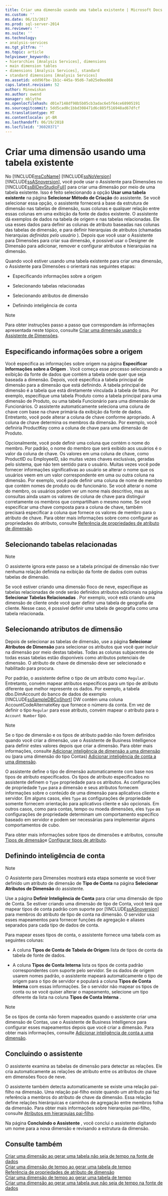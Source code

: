 ```yaml
---
title: Criar uma dimensão usando uma tabela existente | Microsoft Docs
ms.custom: ''
ms.date: 06/13/2017
ms.prod: sql-server-2014
ms.reviewer: ''
ms.suite: ''
ms.technology:
- analysis-services
ms.tgt_pltfrm: ''
ms.topic: article
helpviewer_keywords:
- hierarchies [Analysis Services], dimensions
- main dimension tables
- dimensions [Analysis Services], standard
- standard dimensions [Analysis Services]
ms.assetid: edd96fbe-1b1c-445a-95d6-7a025e0ee868
caps.latest.revision: 52
author: Minewiskan
ms.author: owend
manager: mblythe
ms.openlocfilehash: d01e7148df98b5b05cb3adac6e5f64ce68905191
ms.sourcegitcommit: 5dd5cad0c1bbd308471d6c885f516948ad67dfcf
ms.translationtype: MT
ms.contentlocale: pt-BR
ms.lasthandoff: 06/19/2018
ms.locfileid: "36020371"
---
```

# <a name="create-a-dimension-by-using-an-existing-table"></a>Criar uma dimensão usando uma tabela existente
  No [!INCLUDE[msCoName](../../includes/msconame-md.md)] [!INCLUDE[ssNoVersion](../../includes/ssnoversion-md.md)] [!INCLUDE[ssASnoversion](../../includes/ssasnoversion-md.md)], você pode usar o Assistente para Dimensões no [!INCLUDE[ssBIDevStudioFull](../../includes/ssbidevstudiofull-md.md)] para criar uma dimensão por meio de uma tabela existente. Isso é feito selecionando a opção **Usar uma tabela existente** na página **Selecionar Método de Criação** do assistente. Se você selecionar essa opção, o assistente fornecerá a base da estrutura de dimensão nas tabelas de dimensão, suas colunas e qualquer relação entre essas colunas em uma exibição da fonte de dados existente. O assistente dá exemplos de dados na tabela de origem e nas tabelas relacionadas. Ele usa esses dados para definir as colunas de atributo baseadas nas colunas das tabelas de dimensão, e para definir hierarquias de atributos (chamadas hierarquias *definidas pelo usuário* ). Depois que você usar o Assistente para Dimensões para criar sua dimensão, é possível usar o Designer de Dimensão para adicionar, remover e configurar atributos e hierarquias na dimensão.  
  
 Quando você estiver usando uma tabela existente para criar uma dimensão, o Assistente para Dimensões o orientará nas seguintes etapas:  
  
-   Especificando informações sobre a origem  
  
-   Selecionando tabelas relacionadas  
  
-   Selecionando atributos de dimensão  
  
-   Definindo inteligência de conta  
  
> [!NOTE]  
>  Para obter instruções passo a passo que correspondam às informações apresentada neste tópico, consulte [Criar uma dimensão usando o Assistente de Dimensões](create-a-dimension-using-the-dimension-wizard.md).  
  
## <a name="specifying-the-source-information"></a>Especificando informações sobre a origem  
 Você especifica as informações sobre origem na página **Especificar Informações sobre a Origem** . Você começa esse processo selecionando a exibição da fonte de dados que contém a tabela onde quer que seja baseada a dimensão. Depois, você especifica a tabela principal de dimensão para a dimensão que está definindo. A tabela principal de dimensão é a tabela que está diretamente vinculada à tabela de fatos. Por exemplo, especifique uma tabela Produto como a tabela principal para uma dimensão de Produto, ou uma tabela Funcionário para uma dimensão de Funcionários. O assistente automaticamente seleciona uma coluna de chave com base na chave primária da exibição da fonte de dados. Entretanto, você pode alterar a coluna de chave conforme apropriado. A coluna de chave determina os membros da dimensão. Por exemplo, você definiria ProductKey como a coluna de chave para uma dimensão de Produto.  
  
 Opcionalmente, você pode definir uma coluna que contém o nome do membro. Por padrão, o nome do membro que será exibido aos usuários é o valor da coluna de chave. Os valores em uma coluna de chave, como ProductID ou EmployeeID, são muitas vezes chaves exclusivas, geradas pelo sistema, que não tem sentido para o usuário. Muitas vezes você pode fornecer informações significativas ao usuário se alterar o nome que os usuários veem em um valor correspondente em uma ou outra coluna na dimensão. Por exemplo, você pode definir uma coluna de nome de membro que contém nomes de produto ou de funcionário. Se você alterar o nome do membro, os usuários podem ver um nome mais descritivo, mas as consultas ainda usam os valores de coluna de chave para distinguir corretamente os membros que compartilham o mesmo nome. Se você especificar uma chave composta para a coluna de chave, também precisará especificar a coluna que fornece os valores de membro para o atributo de chave. Para obter mais informações sobre como configurar as propriedades do atributo, consulte [Referência de propriedades de atributo de dimensão](dimension-attribute-properties-reference.md).  
  
## <a name="selecting-related-tables"></a>Selecionando tabelas relacionadas  
  
> [!NOTE]  
>  O assistente ignora este passo se a tabela principal de dimensão não tiver nenhuma relação definida na exibição da fonte de dados com outras tabelas de dimensão.  
  
 Se você estiver criando uma dimensão floco de neve, especifique as tabelas relacionadas de onde serão definidos atributos adicionais na página **Selecionar Tabelas Relacionadas** . Por exemplo, você está criando uma dimensão de cliente onde você quer definir uma tabela de geografia de cliente. Nesse caso, é possível definir uma tabela de geografia como uma tabela relacionada.  
  
## <a name="selecting-dimension-attributes"></a>Selecionando atributos de dimensão  
 Depois de selecionar as tabelas de dimensão, use a página **Selecionar Atributos de Dimensão** para selecionar os atributos que você quer incluir na dimensão por meio destas tabelas. Todas as colunas subjacentes de todas essas tabelas estão disponíveis como atributos potenciais de dimensão. O atributo de chave de dimensão deve ser selecionado e habilitado para procura.  
  
 Por padrão, o assistente define o tipo de um atributo como `Regular`. Entretanto, convém mapear atributos específicos para um tipo de atributo diferente que melhor represente os dados. Por exemplo, a tabela dbo.DimAccount do banco de dados de exemplo [!INCLUDE[ssSampleDBCoShort](../../includes/sssampledbcoshort-md.md)] DW contém uma coluna AccountCodeAlternateKey que fornece o número da conta. Em vez de definir o tipo `Regular` para esse atributo, convém mapear o atributo para o `Account Number` tipo.  
  
> [!NOTE]  
>  Se o tipo de dimensão e os tipos de atributo padrão não forem definidos quando você criar a dimensão, use o Assistente de Business Intelligence para definir estes valores depois que criar a dimensão. Para obter mais informações, consulte [Adicionar inteligência de dimensão a uma dimensão](bi-wizard-add-dimension-intelligence-to-a-dimension.md) ou (para uma dimensão do tipo Contas) [Adicionar inteligência de conta a uma dimensão](bi-wizard-add-account-intelligence-to-a-dimension.md).  
  
 O assistente define o tipo de dimensão automaticamente com base nos tipos de atributo especificados. Os tipos de atributo especificados no assistente definem o `Type` propriedade para os atributos. As configurações de propriedade `Type` para a dimensão e seus atributos fornecem informações sobre o conteúdo de uma dimensão para aplicativos cliente e servidor. Em alguns casos, eles `Type` as configurações de propriedade somente fornecem orientação para aplicativos cliente e são opcionais. Em outros casos, como para contas, tempo ou moeda dimensões, eles `Type` as configurações de propriedade determinam um comportamento específico baseado em servidor e podem ser necessárias para implementar alguns comportamentos de cubo.  
  
 Para obter mais informações sobre tipos de dimensões e atributos, consulte [Tipos de dimensão](../multidimensional-models-olap-logical-dimension-objects/database-dimension-properties-types.md)e [Configurar tipos de atributo](attribute-properties-configure-attribute-types.md).  
  
## <a name="defining-account-intelligence"></a>Definindo inteligência de conta  
  
> [!NOTE]  
>  O Assistente para Dimensões mostrará esta etapa somente se você tiver definido um atributo de dimensão de **Tipo de Conta** na página **Selecionar Atributos de Dimensão** do assistente.  
  
 Use a página **Definir Inteligência de Conta** para criar uma dimensão de tipo de Conta. Se estiver criando uma dimensão de tipo de Conta, você terá que mapear tipos de conta padrão com suporte por [!INCLUDE[ssASnoversion](../../includes/ssasnoversion-md.md)] para membros do atributo de tipo de conta na dimensão. O servidor usa esses mapeamentos para fornecer funções de agregação e aliases separados para cada tipo de dados de conta.  
  
 Para mapear esses tipos de conta, o assistente fornece uma tabela com as seguintes colunas:  
  
-   A coluna **Tipos de Conta de Tabela de Origem** lista de tipos de conta da tabela de fonte de dados.  
  
-   A coluna **Tipos de Conta Interna** lista os tipos de conta padrão correspondentes com suporte pelo servidor. Se os dados de origem usarem nomes padrão, o assistente mapeará automaticamente o tipo de origem para o tipo de servidor e populará a coluna **Tipos de Conta Interna** com essas informações. Se o servidor não mapear os tipos de conta ou se você quiser alterar o mapeamento, selecione um tipo diferente da lista na coluna **Tipos de Conta Interna** .  
  
> [!NOTE]  
>  Se os tipos de conta não forem mapeados quando o assistente criar uma dimensão de Contas, use o Assistente de Business Intelligence para configurar esses mapeamentos depois que você criar a dimensão. Para obter mais informações, consulte [Adicionar inteligência de conta a uma dimensão](bi-wizard-add-account-intelligence-to-a-dimension.md).  
  
## <a name="completing-the-wizard"></a>Concluindo o assistente  
 O assistente examina as tabelas de dimensão para detectar as relações. Ele cria automaticamente as relações de atributo entre os atributos de chave em dimensões floco de neve.  
  
 O assistente também detecta automaticamente se existe uma relação pai-filho na dimensão. Uma relação pai-filho existe quando um atributo pai faz referência a membros do atributo de chave da dimensão. Essa relação define relações hierárquicas e caminhos de agregação entre membros folha da dimensão. Para obter mais informações sobre hierarquias pai-filho, consulte [Atributos em hierarquias pai-filho](parent-child-dimension-attributes.md).  
  
 Na página **Concluindo o Assistente** , você conclui o assistente digitando um nome para a nova dimensão e revisando a estrutura da dimensão.  
  
## <a name="see-also"></a>Consulte também  
 [Criar uma dimensão ao gerar uma tabela não seja de tempo na fonte de dados](create-a-dimension-by-generating-a-non-time-table-in-the-data-source.md)   
 [Criar uma dimensão de tempo ao gerar uma tabela de tempo](create-a-time-dimension-by-generating-a-time-table.md)   
 [Referência de propriedades de atributo de dimensão](dimension-attribute-properties-reference.md)   
 [Criar uma dimensão de tempo ao gerar uma tabela de tempo](create-a-time-dimension-by-generating-a-time-table.md)   
 [Criar uma dimensão ao gerar uma tabela que não seja de tempo na fonte de dados](create-a-dimension-by-generating-a-non-time-table-in-the-data-source.md)  
  
  